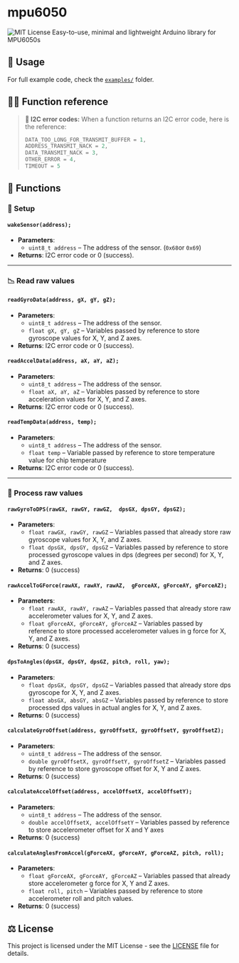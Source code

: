 # mpu6050
![MIT License](https://img.shields.io/github/license/Ewan-Dev/mpu6050?color=blue)
Easy-to-use, minimal and lightweight Arduino library for MPU6050s

## 🚀 Usage 
For full example code, check the [`examples/`](./examples) folder.

## 🧑‍💻 Function reference 
> **🚨 I2C error codes:**
> When a function returns an I2C error code, here is the reference:
> ```cpp
> DATA_TOO_LONG_FOR_TRANSMIT_BUFFER = 1,
> ADDRESS_TRANSMIT_NACK = 2,
> DATA_TRANSMIT_NACK = 3,
> OTHER_ERROR = 4,
> TIMEOUT = 5
> ```


## 📖 Functions
###  🔧 Setup
#### `wakeSensor(address);`
- **Parameters**:
  - ```uint8_t address``` – The address of the sensor. (`0x68`or `0x69`)
- **Returns**: I2C error code or 0 (success).
---
###  📉 Read raw values
#### `readGyroData(address, gX, gY, gZ);`
- **Parameters**:
  - `uint8_t address` – The address of the sensor.
  - `float gX, gY, gZ` – Variables passed by reference to store gyroscope values for X, Y, and Z axes.
- **Returns**: I2C error code  or 0 (success).

#### `readAccelData(address, aX, aY, aZ);`
- **Parameters**:
  - `uint8_t address` – The address of the sensor.
  - `float aX, aY, aZ` – Variables passed by reference to store acceleration values for X, Y, and Z axes.
- **Returns**: I2C error code  or 0 (success).

#### `readTempData(address, temp);`
- **Parameters**:
  - `uint8_t address` – The address of the sensor.
  - `float temp` – Variable passed by reference to store temperature value for chip temperature
- **Returns**: I2C error code or 0 (success).
---
###  🧮 Process raw values
#### `rawGyroToDPS(rawGX, rawGY, rawGZ,  dpsGX, dpsGY, dpsGZ);`
- **Parameters**:
  - `float rawGX, rawGY, rawGZ` – Variables passed that already store raw gyroscope values for X, Y, and Z axes.
  - `float dpsGX, dpsGY, dpsGZ` – Variables passed by reference to store processed gyroscope values in dps (degrees per second) for X, Y, and Z axes.
- **Returns**: 0 (success)

#### `rawAccelToGForce(rawAX, rawAY, rawAZ,  gForceAX, gForceAY, gForceAZ);`
- **Parameters**:
  - `float rawAX, rawAY, rawAZ` – Variables passed that already store raw accelerometer values for X, Y, and Z axes.
  - `float gForceAX, gForceAY, gForceAZ` – Variables passed by reference to store processed accelerometer values in g force for X, Y, and Z axes.
- **Returns**: 0 (success)

#### `dpsToAngles(dpsGX, dpsGY, dpsGZ, pitch, roll, yaw);`
- **Parameters**:
  - `float dpsGX, dpsGY, dpsGZ` – Variables passed that already store dps gyroscope for X, Y, and Z axes.
  - `float absGX, absGY, absGZ` – Variables passed by reference to store processed dps values in actual angles for X, Y, and Z axes.
- **Returns**: 0 (success)

#### `calculateGyroOffset(address, gyroOffsetX, gyroOffsetY, gyroOffsetZ);`
- **Parameters**:
  - `uint8_t address` – The address of the sensor.
  - `double gyroOffsetX, gyroOffsetY, gyroOffsetZ` – Variables passed by reference to store gyroscope offset for X, Y and Z axes.
- **Returns**: 0 (success)

#### `calculateAccelOffset(address, accelOffsetX, accelOffsetY);`
- **Parameters**:
    - `uint8_t address` – The address of the sensor.
    - `double accelOffsetX, accelOffsetY` – Variables passed by reference to store accelerometer offset for X and Y axes
- **Returns**: 0 (success)

#### `calculateAnglesFromAccel(gForceAX, gForceAY, gForceAZ, pitch, roll);`
- **Parameters**:
  - `float gForceAX, gForceAY, gForceAZ` – Variables passed that already store accelerometer g force for X, Y and Z axes.
  - `float roll, pitch` – Variables passed by reference to store accelerometer roll and pitch values.
- **Returns**: 0 (success)

## ⚖️ License
This project is licensed under the MIT License - see the [LICENSE](LICENSE) file for details.